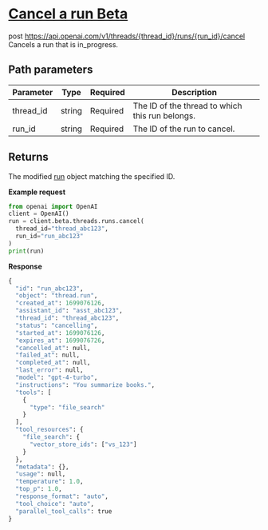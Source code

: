 # [Cancel a run Beta](/docs/api-reference/runs/cancelRun)
post https://api.openai.com/v1/threads/{thread_id}/runs/{run_id}/cancel 
Cancels a run that is in_progress. 
## Path parameters 
| Parameter | Type   | Required | Description|
| --- | --- | --- | --- |
| thread_id | string | Required | The ID of the thread to which this run belongs.| 
| run_id | string | Required | The ID of the run to cancel.| 
## Returns 
The modified
                [run](/docs/api-reference/runs/object) object
                matching the specified ID. 

**Example request**
```python
from openai import OpenAI
client = OpenAI()
run = client.beta.threads.runs.cancel(
  thread_id="thread_abc123",
  run_id="run_abc123"
)
print(run)
```

**Response**
```python
{
  "id": "run_abc123",
  "object": "thread.run",
  "created_at": 1699076126,
  "assistant_id": "asst_abc123",
  "thread_id": "thread_abc123",
  "status": "cancelling",
  "started_at": 1699076126,
  "expires_at": 1699076726,
  "cancelled_at": null,
  "failed_at": null,
  "completed_at": null,
  "last_error": null,
  "model": "gpt-4-turbo",
  "instructions": "You summarize books.",
  "tools": [
    {
      "type": "file_search"
    }
  ],
  "tool_resources": {
    "file_search": {
      "vector_store_ids": ["vs_123"]
    }
  },
  "metadata": {},
  "usage": null,
  "temperature": 1.0,
  "top_p": 1.0,
  "response_format": "auto",
  "tool_choice": "auto",
  "parallel_tool_calls": true
}
```
